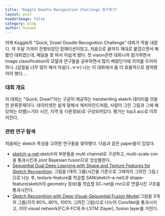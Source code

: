 ```yaml
---
title: "Kaggle Doodle Recognition Challenge 참가후기"
layout: post
headerImage: false
category: blog
author: huiwon
---
```

어제 Kaggle의 "Quick, Draw! Doodle Recognition Challenge" 대회가 막을 내렸다. 약 두달 가까이 진행되었던 컴패티션이었고, 처음으로 끝까지 제대로 붙잡으면서 해봤던 대회였는데, 메달을 못 따서 아쉽게 됐다. 첫 vision관련 대회니까 참가하면서 image classification의 모델과 연구들을 공부하면서 많이 배웠던거에 의의를 두어야하나..(삽질을 너무 많이 해서 아쉽다..ㅠㅠ) 나는 이 대회에서 좀 더 효율적으로 참여했어야 했다....

### 대회 개요
이 대회는 "Quick, Draw!"라는 구글이 제공하는 handwriting sketch 데이터를 이용한 분류문제이다. 데이터셋은 쉽게 말해서 캐치마인드처럼, 사람이 그린 그림과 그에 해당하는 라벨(+기타 시간, 지역 등 다른정보)로 구성되어있다. 평가는 top3 acc로 이루어진다.

### 관련 연구 탐색
처음에는 sketch 특성을 고려한 연구들을 찾아봤다. 다음과 같은 paper들이 있었다.
* [sketch-a-net][1]:sketch의 부분들을 multi channel로 구성하고, multi-scale cnn을 통과시킨후 joint Bayesian fusion으로 앙상블한다.
* [Sequential Dual Deep Learning with Shape and Texture Features for Sketch Recognition][2]: 그림을 t개의 그룹(시간을 기준으로 그때까지 그려진 그림.)으로 나눈 후, texture-feature를 학습할 SAN(sketch-a-net)과 shape-feature(sketch의 geometry 정보)를 학습할 SC-net을 rnn으로 연결시킨 구조를 통과시킨다.
* [Sketch Recognition with Deep Visual-Sequential Fusion Model][3]:그림을 3개의 그룹(각각 60%, 80%, 100% 그려진 그림)으로 나누어 ConvNet을 통과시키고, 이어 visual network(FC,R-FC와 R-LSTM 2layer), fusion layer를 거친다.


[1]:https://arxiv.org/pdf/1501.07873.pdf
[2]:https://arxiv.org/pdf/1708.02716.pdf
[3]:http://www.yugangjiang.info/publication/17MM-Sketch.pdf
